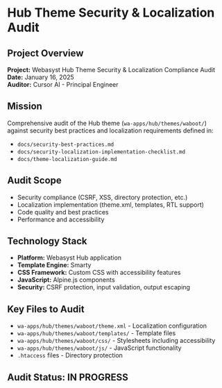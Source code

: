 # Hub Theme Security & Localization Audit

## Project Overview
**Project:** Webasyst Hub Theme Security & Localization Compliance Audit  
**Date:** January 16, 2025  
**Auditor:** Cursor AI - Principal Engineer  

## Mission
Comprehensive audit of the Hub theme (`wa-apps/hub/themes/waboot/`) against security best practices and localization requirements defined in:
- `docs/security-best-practices.md`
- `docs/security-localization-implementation-checklist.md` 
- `docs/theme-localization-guide.md`

## Audit Scope
- Security compliance (CSRF, XSS, directory protection, etc.)
- Localization implementation (theme.xml, templates, RTL support)
- Code quality and best practices
- Performance and accessibility

## Technology Stack
- **Platform:** Webasyst Hub application
- **Template Engine:** Smarty
- **CSS Framework:** Custom CSS with accessibility features
- **JavaScript:** Alpine.js components
- **Security:** CSRF protection, input validation, output escaping

## Key Files to Audit
- `wa-apps/hub/themes/waboot/theme.xml` - Localization configuration
- `wa-apps/hub/themes/waboot/templates/` - Template files
- `wa-apps/hub/themes/waboot/css/` - Stylesheets including accessibility
- `wa-apps/hub/themes/waboot/js/` - JavaScript functionality
- `.htaccess` files - Directory protection

## Audit Status: IN PROGRESS